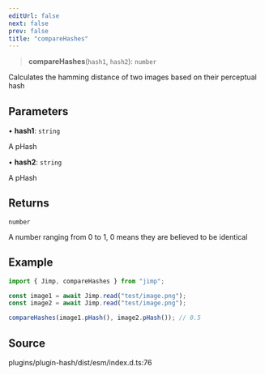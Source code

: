 ```yaml
---
editUrl: false
next: false
prev: false
title: "compareHashes"
---
```


> **compareHashes**(`hash1`, `hash2`): `number`

Calculates the hamming distance of two images based on their perceptual hash

## Parameters

• **hash1**: `string`

A pHash

• **hash2**: `string`

A pHash

## Returns

`number`

A number ranging from 0 to 1, 0 means they are believed to be identical

## Example

```ts
import { Jimp, compareHashes } from "jimp";

const image1 = await Jimp.read("test/image.png");
const image2 = await Jimp.read("test/image.png");

compareHashes(image1.pHash(), image2.pHash()); // 0.5
```

## Source

plugins/plugin-hash/dist/esm/index.d.ts:76
